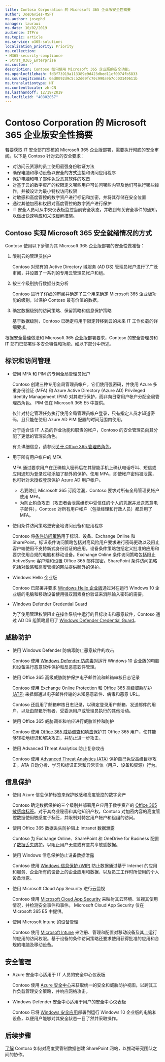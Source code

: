 ```yaml
---
title: Contoso Corporation 的 Microsoft 365 企业版安全性摘要
author: JoeDavies-MSFT
ms.author: josephd
manager: laurawi
ms.date: 10/02/2019
audience: ITPro
ms.topic: article
ms.service: o365-solutions
localization_priority: Priority
ms.collection:
- M365-security-compliance
- Strat_O365_Enterprise
ms.custom: ''
description: Contoso 如何使用 Microsoft 365 企业版的安全功能。
ms.openlocfilehash: fd3f73919a113389e9d423dbed11cf0074fb5833
ms.sourcegitcommit: 0ad0092d9c5cb2d69fc70c990a9b7cc03140611b
ms.translationtype: HT
ms.contentlocale: zh-CN
ms.lasthandoff: 12/19/2019
ms.locfileid: "40802057"
---
```

# <a name="summary-of-microsoft-365-enterprise-security-for-the-contoso-corporation"></a>Contoso Corporation 的 Microsoft 365 企业版安全性摘要

若要获取 IT 安全部门签核的 Microsoft 365 企业版部署，需要执行彻底的安全审阅。以下是 Contoso 针对云的安全要求：

- 对访问云资源的员工使用最强身份验证方法
- 确保电脑和移动设备以安全的方式连接和访问应用程序
- 保护电脑和电子邮件免受恶意软件的攻击
- 对基于云的数字资产的权限定义哪些用户可访问哪些内容及他们可执行哪些操作，并被设计为最小特权访问权限
- 对敏感和高度管控的数字资产进行标记和加密，并将其存储在安全位置
- 通过其他加密和权限对高度管控的数字资产进行保护
- IT 安全人员可从中央仪表板监控当前安全状态，并收到有关安全事件的通知，以做出快速响应和采取缓解措施。

## <a name="contosos-path-to-microsoft-365-security-readiness"></a>Contoso 实现 Microsoft 365 安全就绪情况的方式

Contoso 使用以下步骤为其 Microsoft 365 企业版部署的安全性做准备：

1. 限制云的管理员帐户

   Contoso 对现有的 Active Directory 域服务 (AD DS) 管理员帐户进行了广泛审阅，并设置了一系列的专用云管理员帐户和组。

2. 按三个级别执行数据分类分析

   Contoso 进行了仔细的审阅并确定了三个用来确定 Microsoft 365 企业版功能的级别，以保护 Contoso 最有价值的数据。

3. 确定数据级别的访问策略、保留策略和信息保护策略

   基于数据级别，Contoso 已确定将用于限定转移到云的未来 IT 工作负载的详细要求。

根据安全最佳做法和 Microsoft 365 企业版部署要求，Contoso 的安全管理员和 IT 部门已部署许多安全特性和功能，如以下部分中所述。

## <a name="identity--access-management"></a>标识和访问管理 

- 使用 MFA 和 PIM 的专用全局管理员帐户

  Contoso 创建三种专用全局管理员帐户，它们使用强密码，并使用 Azure 多重身份验证 (MFA) 和 Azure Active Directory (Azure AD) Privileged Identity Management (PIM) 对其进行保护，而非向日常用户帐户分配全局管理员角色。 PIM 仅在 Microsoft 365 E5 中提供。

  仅针对特定管理任务执行使用全局管理员帐户登录，只有指定人员才知道密码，且只能在使用 Azure AD PIM 配置的时间范围内使用。 

  对于适合该 IT 人员的作业功能和职责的帐户，Contoso 的安全管理员向其分配了更低的管理员角色。

  有关详细信息，请参阅[关于 Office 365 管理员角色](https://docs.microsoft.com/office365/admin/add-users/about-admin-roles)。

- 用于所有用户帐户的 MFA

  MFA 通过要求用户在正确输入密码后在其智能手机上确认电话呼叫、短信或应用通知为登录过程添加了额外的保护。使用 MFA，即使帐户密码被泄露，也可针对未授权登录保护 Azure AD 用户帐户。

   - 若要防止 Microsoft 365 订阅泄漏，Contoso 要求对所有全局管理员帐户使用 MFA。
   - 为防止钓鱼攻击（攻击者会泄露组织中受信任的个人的凭据并发送恶意电子邮件），Contoso 对所有用户帐户（包括经理和行政人员）都启用了 MFA。 

- 使用条件访问策略更安全地访问设备和应用程序

  Contoso 将[条件访问策略](microsoft-365-policies-configurations.md)用于标识、设备、Exchange Online 和 SharePoint。标识条件访问策略包括对高风险用户要求进行密码更改以及阻止客户端使用不支持新式身份验证的应用。设备条件策略包括定义批准的应用和要求使用合规的电脑和移动设备。Exchange Online 条件访问策略包括阻止 ActiveSync 客户端和设置 Office 365 邮件加密。SharePoint 条件访问策略包括对敏感和高度管控的网站提供额外的保护。

- Windows Hello 企业版

  Contoso 已部署并要求 [Windows Hello 企业版](https://docs.microsoft.com/windows/security/identity-protection/hello-for-business/hello-identity-verification)通过对在运行 Windows 10 企业版的电脑和移动设备使用强双因素身份验证来消除输入密码的需要。

- Windows Defender Credential Guard

  为了使用管理权限阻止在操作系统中运行的目标攻击和恶意软件，Contoso 通过 AD DS 组策略启用了 [Windows Defender Credential Guard](https://docs.microsoft.com/windows/security/identity-protection/credential-guard/credential-guard)。

## <a name="threat-protection"></a>威胁防护

- 使用 Windows Defender 防病毒防止恶意软件的攻击

  Contoso 使用 [Windows Defender 防病毒](https://docs.microsoft.com/windows/security/threat-protection/windows-defender-antivirus/windows-defender-antivirus-in-windows-10)对运行 Windows 10 企业版的电脑和设备进行恶意软件保护和反恶意软件管理。

- 使用 Office 365 高级威胁防护保护电子邮件流和邮箱审核日志记录 

  Contoso 使用 Exchange Online Protection 和 [Office 365 高级威胁防护 (ATP)](https://docs.microsoft.com/office365/securitycompliance/office-365-atp) 来抵御通过电子邮件传输的未知恶意软件、病毒和恶意 URL。 

  Contoso 还启用了邮箱审核日志记录，以确定登录用户邮箱、发送邮件的用户，以及由邮箱所有者、受委派用户或管理员执行的其他活动。

- 使用 Office 365 威胁调查和响应进行威胁监控和防护

  Contoso 使用 [Office 365 威胁调查和响应](https://docs.microsoft.com/office365/securitycompliance/office-365-ti)保护其 Office 365 用户，使其能够轻松地标识和解决攻击，并防止进一步攻击。

- 使用 Advanced Threat Analytics 防止复杂攻击

  Contoso 使用 [Advanced Threat Analytics (ATA)](https://docs.microsoft.com/advanced-threat-analytics/what-is-ata) 保护自己免受高级目标攻击。ATA 自动分析、学习和标识正常和异常实体（用户、设备和资源）行为。 

## <a name="information-protection"></a>信息保护

- 使用 Azure 信息保护标签来保护敏感和高度管控的数字资产

  Contoso 确定数据保护的三个级别并部署用户应用于数字资产的 [Office 365 敏感度标签](https://docs.microsoft.com/microsoft-365/compliance/sensitivity-labels)。对于其商业秘密和其他知识产权，Contoso 对加密内容的高度管控数据使用敏感度子标签，并限制对特定用户帐户和组组的访问。

- 使用 Office 365 数据丢失防护阻止 intranet 数据泄露

  Contoso 为 Exchange Online、SharePoint 和 OneDrive for Business 配置了[数据丢失防护](https://docs.microsoft.com/microsoft-365/compliance/data-loss-prevention-policies)，以阻止用户无意或有意共享敏感数据。

- 使用 Windows 信息保护防止设备数据泄露

  Contoso 使用 [Windows 信息保护 (WIP)](https://docs.microsoft.com/windows/security/information-protection/windows-information-protection/protect-enterprise-data-using-wip) 防止数据通过基于 Internet 的应用和服务、企业所有的设备上的企业应用和数据、以及员工工作时所使用的个人设备泄露。

- 使用 Microsoft Cloud App Security 进行云监视

  Contoso 使用 [Microsoft Cloud App Security](https://docs.microsoft.com/cloud-app-security/what-is-cloud-app-security) 来映射其云环境、监视其使用情况，并检测安全事件和事件。 Microsoft Cloud App Security 仅在 Microsoft 365 E5 中提供。

- 使用 Microsoft Intune 的设备管理

  Contoso 使用 [Microsoft Intune](https://docs.microsoft.com/intune/introduction-intune) 来注册、管理和配置对移动设备及其上运行的应用的访问权限。基于设备的条件访问策略还要求使用获得批准的应用和合规的电脑及移动设备。

## <a name="security-management"></a>安全管理

- Azure 安全中心适用于 IT 人员的安全中心仪表板

  Contoso 使用 [Azure 安全中心](https://azure.microsoft.com/services/security-center/)来获取统一的安全和威胁防护视图，以跨其工作负载管理安全策略，并响应网络攻击。

- Windows Defender 安全中心适用于用户的安全中心仪表板

  Contoso 已将 [Windows 安全应用](https://docs.microsoft.com/windows/security/threat-protection/windows-defender-security-center/windows-defender-security-center)部署到运行 Windows 10 企业版的电脑和设备，以便用户能够对其安全状态一目了然并采取操作。


## <a name="next-step"></a>后续步骤

[了解](contoso-sharepoint-online-site-for-highly-confidential-assets.md) Contoso 如何对高度受管制数据创建 SharePoint 网站，以推动研究团队之间的协作。

